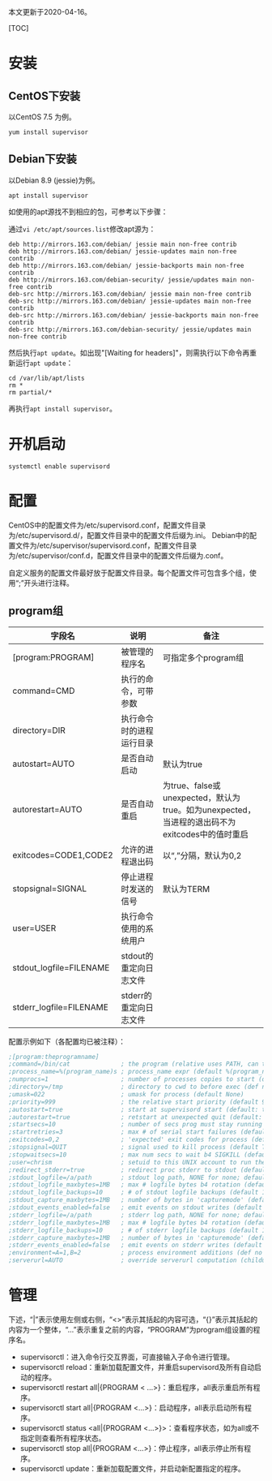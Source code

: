 本文更新于2020-04-16。

[TOC]

# 安装

## CentOS下安装

以CentOS 7.5 为例。

```shell
yum install supervisor
```

## Debian下安装

以Debian 8.9 (jessie)为例。

```shell
apt install supervisor
```

如使用的apt源找不到相应的包，可参考以下步骤：

通过`vi /etc/apt/sources.list`修改apt源为：

```
deb http://mirrors.163.com/debian/ jessie main non-free contrib
deb http://mirrors.163.com/debian/ jessie-updates main non-free contrib
deb http://mirrors.163.com/debian/ jessie-backports main non-free contrib
deb http://mirrors.163.com/debian-security/ jessie/updates main non-free contrib
deb-src http://mirrors.163.com/debian/ jessie main non-free contrib
deb-src http://mirrors.163.com/debian/ jessie-updates main non-free contrib
deb-src http://mirrors.163.com/debian/ jessie-backports main non-free contrib
deb-src http://mirrors.163.com/debian-security/ jessie/updates main non-free contrib
```

然后执行`apt update`。如出现"[Waiting for headers]"，则需执行以下命令再重新运行`apt update`：

```shell
cd /var/lib/apt/lists
rm *
rm partial/*
```

再执行`apt install supervisor`。

# 开机启动

```shell
systemctl enable supervisord
```

# 配置

CentOS中的配置文件为/etc/supervisord.conf，配置文件目录为/etc/supervisord.d/，配置文件目录中的配置文件后缀为.ini。
Debian中的配置文件为/etc/supervisor/supervisord.conf，配置文件目录为/etc/supervisor/conf.d，配置文件目录中的配置文件后缀为.conf。

自定义服务的配置文件最好放于配置文件目录。每个配置文件可包含多个组，使用“;”开头进行注释。

## program组

| 字段名                           | 说明                   | 备注                       |
| -------------------------------- | ---------------------- | -------------------------- |
| [program:PROGRAM]                | 被管理的程序名          | 可指定多个program组         |
| command=CMD                      | 执行的命令，可带参数     |                            |
| directory=DIR                    | 执行命令时的进程运行目录 |                            |
| autostart=AUTO                   | 是否自动启动            | 默认为true                  |
| autorestart=AUTO                 | 是否自动重启            | 为true、false或unexpected，默认为true。如为unexpected，当进程的退出码不为exitcodes中的值时重启 |
| exitcodes=CODE1,CODE2            | 允许的进程退出码        | 以“,”分隔，默认为0,2         |
| stopsignal=SIGNAL                | 停止进程时发送的信号     | 默认为TERM                  |
| user=USER                        | 执行命令使用的系统用户   |                            |
| stdout_logfile=FILENAME          | stdout的重定向日志文件   |                            |
| stderr_logfile=FILENAME          | stderr的重定向日志文件   |                            |

配置示例如下（各配置均已被注释）：

```ini
;[program:theprogramname]
;command=/bin/cat              ; the program (relative uses PATH, can take args)
;process_name=%(program_name)s ; process_name expr (default %(program_name)s)
;numprocs=1                    ; number of processes copies to start (def 1)
;directory=/tmp                ; directory to cwd to before exec (def no cwd)
;umask=022                     ; umask for process (default None)
;priority=999                  ; the relative start priority (default 999)
;autostart=true                ; start at supervisord start (default: true)
;autorestart=true              ; retstart at unexpected quit (default: true)
;startsecs=10                  ; number of secs prog must stay running (def. 1)
;startretries=3                ; max # of serial start failures (default 3)
;exitcodes=0,2                 ; 'expected' exit codes for process (default 0,2)
;stopsignal=QUIT               ; signal used to kill process (default TERM)
;stopwaitsecs=10               ; max num secs to wait b4 SIGKILL (default 10)
;user=chrism                   ; setuid to this UNIX account to run the program
;redirect_stderr=true          ; redirect proc stderr to stdout (default false)
;stdout_logfile=/a/path        ; stdout log path, NONE for none; default AUTO
;stdout_logfile_maxbytes=1MB   ; max # logfile bytes b4 rotation (default 50MB)
;stdout_logfile_backups=10     ; # of stdout logfile backups (default 10)
;stdout_capture_maxbytes=1MB   ; number of bytes in 'capturemode' (default 0)
;stdout_events_enabled=false   ; emit events on stdout writes (default false)
;stderr_logfile=/a/path        ; stderr log path, NONE for none; default AUTO
;stderr_logfile_maxbytes=1MB   ; max # logfile bytes b4 rotation (default 50MB)
;stderr_logfile_backups=10     ; # of stderr logfile backups (default 10)
;stderr_capture_maxbytes=1MB   ; number of bytes in 'capturemode' (default 0)
;stderr_events_enabled=false   ; emit events on stderr writes (default false)
;environment=A=1,B=2           ; process environment additions (def no adds)
;serverurl=AUTO                ; override serverurl computation (childutils)
```

# 管理

下述，“|”表示使用左侧或右侧，“<>”表示其括起的内容可选，“{}”表示其括起的内容为一个整体，“...”表示重复之前的内容，“PROGRAM”为program组设置的程序名。

* supervisorctl：进入命令行交互界面，可直接输入子命令进行管理。
* supervisorctl reload：重新加载配置文件，并重启supervisord及所有自动启动的程序。
* supervisorctl restart all|{PROGRAM < ...>}：重启程序，all表示重启所有程序。
* supervisorctl start all|{PROGRAM <...>}：启动程序，all表示启动所有程序。
* supervisorctl status <all|{PROGRAM <...>}>：查看程序状态，如为all或不指定则查看所有程序状态。
* supervisorctl stop all|{PROGRAM <...>}：停止程序，all表示停止所有程序。
* supervisorctl update：重新加载配置文件，并启动新配置指定的程序。
